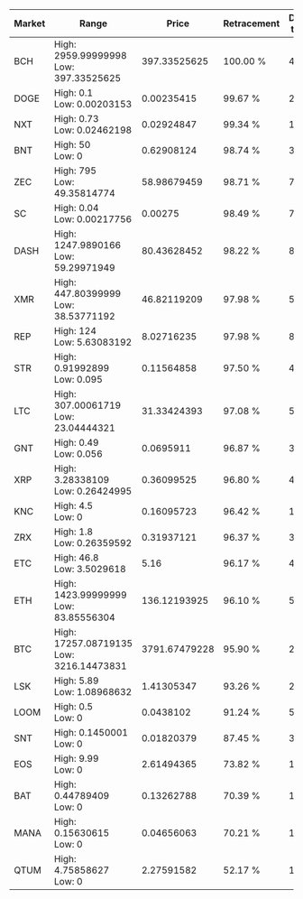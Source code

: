 | Market | Range | Price| Retracement | Doubles to 50% |
| --- | --- | --- | --- | --- |
| BCH | High: 2959.99999998<br />Low: 397.33525625 | 397.33525625 | 100.00 % | 4.22 |
| DOGE | High: 0.1<br />Low: 0.00203153 | 0.00235415 | 99.67 % | 21.67 |
| NXT | High: 0.73<br />Low: 0.02462198 | 0.02924847 | 99.34 % | 12.90 |
| BNT | High: 50<br />Low: 0 | 0.62908124 | 98.74 % | 39.74 |
| ZEC | High: 795<br />Low: 49.35814774 | 58.98679459 | 98.71 % | 7.16 |
| SC | High: 0.04<br />Low: 0.00217756 | 0.00275 | 98.49 % | 7.67 |
| DASH | High: 1247.9890166<br />Low: 59.29971949 | 80.43628452 | 98.22 % | 8.13 |
| XMR | High: 447.80399999<br />Low: 38.53771192 | 46.82119209 | 97.98 % | 5.19 |
| REP | High: 124<br />Low: 5.63083192 | 8.02716235 | 97.98 % | 8.07 |
| STR | High: 0.91992899<br />Low: 0.095 | 0.11564858 | 97.50 % | 4.39 |
| LTC | High: 307.00061719<br />Low: 23.04444321 | 31.33424393 | 97.08 % | 5.27 |
| GNT | High: 0.49<br />Low: 0.056 | 0.0695911 | 96.87 % | 3.92 |
| XRP | High: 3.28338109<br />Low: 0.26424995 | 0.36099525 | 96.80 % | 4.91 |
| KNC | High: 4.5<br />Low: 0 | 0.16095723 | 96.42 % | 13.98 |
| ZRX | High: 1.8<br />Low: 0.26359592 | 0.31937121 | 96.37 % | 3.23 |
| ETC | High: 46.8<br />Low: 3.5029618 | 5.16 | 96.17 % | 4.87 |
| ETH | High: 1423.99999999<br />Low: 83.85556304 | 136.12193925 | 96.10 % | 5.54 |
| BTC | High: 17257.08719135<br />Low: 3216.14473831 | 3791.67479228 | 95.90 % | 2.70 |
| LSK | High: 5.89<br />Low: 1.08968632 | 1.41305347 | 93.26 % | 2.47 |
| LOOM | High: 0.5<br />Low: 0 | 0.0438102 | 91.24 % | 5.71 |
| SNT | High: 0.1450001<br />Low: 0 | 0.01820379 | 87.45 % | 3.98 |
| EOS | High: 9.99<br />Low: 0 | 2.61494365 | 73.82 % | 1.91 |
| BAT | High: 0.44789409<br />Low: 0 | 0.13262788 | 70.39 % | 1.69 |
| MANA | High: 0.15630615<br />Low: 0 | 0.04656063 | 70.21 % | 1.68 |
| QTUM | High: 4.75858627<br />Low: 0 | 2.27591582 | 52.17 % | 1.05 |
